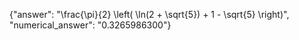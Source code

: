 {"answer": "\\frac{\\pi}{2} \\left( \\ln(2 + \\sqrt{5}) + 1 - \\sqrt{5} \\right)", "numerical_answer": "0.3265986300"}